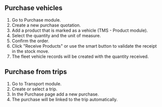 ## Purchase vehicles
1. Go to Purchase module.
2. Create a new purchase quotation.
3. Add a product that is marked as a vehicle (TMS - Product module).
4. Select the quantity and the unit of measure.
5. Confirm the order.
6. Click "Receive Products" or use the smart button to validate the receipt in the stock move.
7. The fleet vehicle records will be created with the quantity received.

## Purchase from trips
1. Go to Transport module.
2. Create or select a trip.
3. In the Purchase page add a new purchase.
4. The purchase will be linked to the trip automatically.
